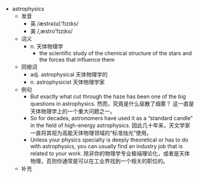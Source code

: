- astrophysics
  - 发音
    - 英 /æstrə(ʊ)'fɪzɪks/
    - 美 /,æstro'fɪzɪks/
  - 词义
    - n. 天体物理学
      - the scientific study of the chemical structure of the stars and the forces that influence them
  - 同根词
    - adj. astrophysical 天体物理学的
    - n. astrophysicist 天体物理学家
  - 例句
    - But exactly what cut through the haze has been one of the big questions in astrophysics. 然而，究竟是什么驱散了烟雾？ 这一直是天体物理学上的一个重大问题之一。
    - So for decades, astronomers have used it as a “standard candle” in the field of high-energy astrophysics. 因此几十年来，天文学家一直将其视为高能天体物理领域的“标准烛光”使用。
    - Unless your physics specialty is deeply theoretical or has to do with astrophysics, you can usually find an industry job that is related to your work. 除非你的物理学专业极端理论化，或者是天体物理，否则你通常是可以在工业界找到一个相关的职位的。
  - 补充